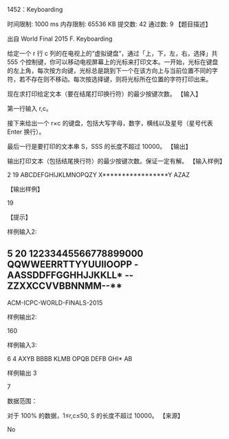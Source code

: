 1452：Keyboarding

时间限制: 1000 ms         内存限制: 65536 KB
提交数: 42     通过数: 9
【题目描述】

出自 World Final 2015 F. Keyboarding

给定一个 r 行 c 列的在电视上的“虚拟键盘”，通过「上，下，左，右，选择」共 555 个控制键，你可以移动电视屏幕上的光标来打印文本。一开始，光标在键盘的左上角，每次按方向键，光标总是跳到下一个在该方向上与当前位置不同的字符，若不存在则不移动。每次按选择键，则将光标所在位置的字符打印出来。

现在求打印给定文本（要在结尾打印换行符）的最少按键次数。
【输入】

第一行输入 r,c。

接下来给出一个 r×c 的键盘，包括大写字母，数字，横线以及星号（星号代表 Enter 换行）。

最后一行是要打印的文本串 S，SSS 的长度不超过 10000。
【输出】

输出打印文本（包括结尾换行符）的最少按键次数。保证一定有解。
【输入样例】

2 19
ABCDEFGHIJKLMNOPQZY
X*****************Y
AZAZ

【输出样例】

19

【提示】

样例输入2:

5 20
12233445566778899000
QQWWEERRTTYYUUIIOOPP
-AASSDDFFGGHHJJKKLL*
--ZZXXCCVVBBNNMM--**
--------------------
ACM-ICPC-WORLD-FINALS-2015

样例输出2:

160

样例输入3:

6 4
AXYB
BBBB
KLMB
OPQB
DEFB
GHI*
AB

样例输出 3

7

数据范围：

对于 100% 的数据，1≤r,c≤50, S 的长度不超过 10000。
【来源】

No